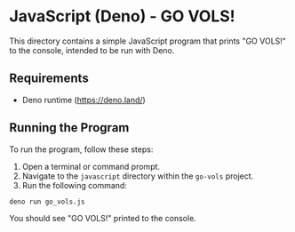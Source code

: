 # JavaScript (Deno) - GO VOLS!

This directory contains a simple JavaScript program that prints "GO VOLS!" to the console, intended to be run with Deno.

## Requirements

- Deno runtime (https://deno.land/)

## Running the Program

To run the program, follow these steps:

1. Open a terminal or command prompt.
2. Navigate to the `javascript` directory within the `go-vols` project.
3. Run the following command:

```bash
deno run go_vols.js
```

You should see "GO VOLS!" printed to the console.
